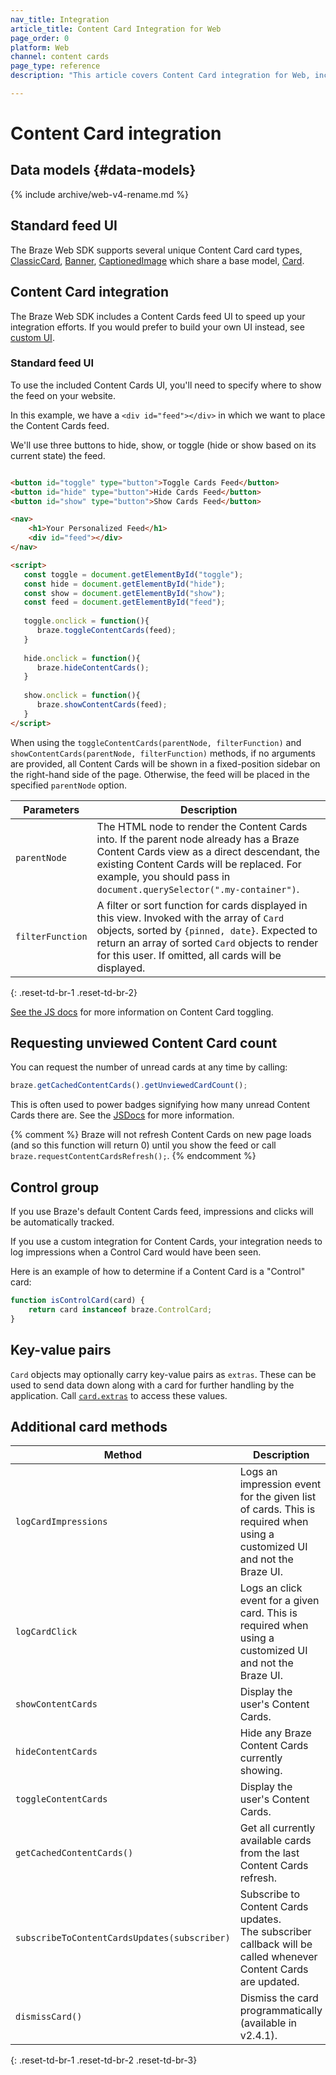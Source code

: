 ```yaml
---
nav_title: Integration
article_title: Content Card Integration for Web
page_order: 0
platform: Web
channel: content cards
page_type: reference
description: "This article covers Content Card integration for Web, including Content Card data models, standard feed UI options, and additional card methods."

---
```


# Content Card integration

## Data models {#data-models}

{% include archive/web-v4-rename.md %}

## Standard feed UI
The Braze Web SDK supports several unique Content Card card types, [ClassicCard](https://js.appboycdn.com/web-sdk/latest/doc/classes/braze.classiccard.html), [Banner](https://js.appboycdn.com/web-sdk/latest/doc/classes/braze.banner.html), [CaptionedImage](https://js.appboycdn.com/web-sdk/latest/doc/classes/braze.captionedimage.html) which share a base model, [Card](https://js.appboycdn.com/web-sdk/latest/doc/classes/braze.card.html).

## Content Card integration

The Braze Web SDK includes a Content Cards feed UI to speed up your integration efforts. If you would prefer to build your own UI instead, see [custom UI]({{site.baseurl}}/developer_guide/platform_integration_guides/web/content_cards/customization/custom_ui/).

### Standard feed UI

To use the included Content Cards UI, you'll need to specify where to show the feed on your website. 

In this example, we have a `<div id="feed"></div>` in which we want to place the Content Cards feed. 

We'll use three buttons to hide, show, or toggle (hide or show based on its current state) the feed.

```html

<button id="toggle" type="button">Toggle Cards Feed</button>
<button id="hide" type="button">Hide Cards Feed</button>
<button id="show" type="button">Show Cards Feed</button>

<nav>
    <h1>Your Personalized Feed</h1>
    <div id="feed"></div>
</nav>

<script> 
   const toggle = document.getElementById("toggle");
   const hide = document.getElementById("hide");
   const show = document.getElementById("show");
   const feed = document.getElementById("feed");
    
   toggle.onclick = function(){
      braze.toggleContentCards(feed);    
   }
    
   hide.onclick = function(){
      braze.hideContentCards();
   }
    
   show.onclick = function(){
      braze.showContentCards(feed);    
   }
</script>
```

When using the `toggleContentCards(parentNode, filterFunction)` and `showContentCards(parentNode, filterFunction)` methods, if no arguments are provided, all Content Cards will be shown in a fixed-position sidebar on the right-hand side of the page. Otherwise, the feed will be placed in the specified `parentNode` option.

|Parameters | Description |
|---|---|
|`parentNode` | The HTML node to render the Content Cards into. If the parent node already has a Braze Content Cards view as a direct descendant, the existing Content Cards will be replaced. For example, you should pass in `document.querySelector(".my-container")`.|
|`filterFunction` | A filter or sort function for cards displayed in this view. Invoked with the array of `Card` objects, sorted by `{pinned, date}`. Expected to return an array of sorted `Card` objects to render for this user. If omitted, all cards will be displayed. |
{: .reset-td-br-1 .reset-td-br-2}

[See the JS docs](https://js.appboycdn.com/web-sdk/latest/doc/module-display.html#.toggleContentCards) for more information on Content Card toggling.

## Requesting unviewed Content Card count

You can request the number of unread cards at any time by calling:

```javascript
braze.getCachedContentCards().getUnviewedCardCount();
```

This is often used to power badges signifying how many unread Content Cards there are. See the [JSDocs](https://js.appboycdn.com/web-sdk/latest/doc/classes/braze.contentcards.html) for more information.

{% comment %}
Braze will not refresh Content Cards on new page loads (and so this function will return 0) until you show the feed or call `braze.requestContentCardsRefresh();`.
{% endcomment %}

## Control group 

If you use Braze's default Content Cards feed, impressions and clicks will be automatically tracked.

If you use a custom integration for Content Cards, your integration needs to log impressions when a Control Card would have been seen.

Here is an example of how to determine if a Content Card is a "Control" card:

```javascript
function isControlCard(card) {
    return card instanceof braze.ControlCard;
}
```

## Key-value pairs

`Card` objects may optionally carry key-value pairs as `extras`. These can be used to send data down along with a card for further handling by the application. Call [`card.extras`](https://js.appboycdn.com/web-sdk/latest/doc/classes/braze.card.html) to access these values.

## Additional card methods

|Method | Description | Link|
|---|---|---|
|`logCardImpressions`| Logs an impression event for the given list of cards. This is required when using a customized UI and not the Braze UI.| [JS Docs for logCardImpressions](https://js.appboycdn.com/web-sdk/latest/doc/modules/braze.html#logcardimpressions)|
|`logCardClick`| Logs an click event for a given card. This is required when using a customized UI and not the Braze UI.| [JS Docs for logCardClick](https://js.appboycdn.com/web-sdk/latest/doc/modules/braze.html#logcardclick)|
|`showContentCards`| Display the user's Content Cards. | [JS Docs for showContentCards](https://js.appboycdn.com/web-sdk/latest/doc/module-display.html#.showContentCards)|
|`hideContentCards`| Hide any Braze Content Cards currently showing. | [JS Docs for hideContentCards](https://js.appboycdn.com/web-sdk/latest/doc/module-display.html#.hideContentCards)
|`toggleContentCards`| Display the user's Content Cards. | [JS Docs for toggleContentCards](https://js.appboycdn.com/web-sdk/latest/doc/module-display.html#.toggleContentCards)
|`getCachedContentCards()`|Get all currently available cards from the last Content Cards refresh.| [JS Docs for getCachedContentCards](https://js.appboycdn.com/web-sdk/latest/doc/module-braze.html#.getCachedContentCards)|
|`subscribeToContentCardsUpdates(subscriber)`| Subscribe to Content Cards updates. <br> The subscriber callback will be called whenever Content Cards are updated. |  [JS Docs for subscribeToContentCardsUpdates](https://js.appboycdn.com/web-sdk/latest/doc/module-braze.html#.subscribeToContentCardsUpdates)|
|`dismissCard()`|Dismiss the card programmatically (available in v2.4.1).| [JS Docs for dismissCard](https://js.appboycdn.com/web-sdk/latest/doc/classes/braze.card.html#dismissCard)|
{: .reset-td-br-1 .reset-td-br-2 .reset-td-br-3}
